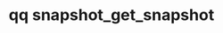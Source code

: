 ---
category: snapshot
command: snapshot_get_snapshot
keywords: qq, qq_cli, snapshot_get_snapshot
optional_options:
- alternate:
  - --id
  help: The identifier of the snapshot to list.
  name: -i
  required: true
permalink: /qq-cli-command-guide/snapshot/snapshot_get_snapshot.html
positional_options: []
sidebar: qq_cli_command_reference_sidebar
summary: This section explains how to use the <code>qq snapshot_get_snapshot</code>
  command.
synopsis: ==SUPPRESS==
title: qq snapshot_get_snapshot
usage: qq snapshot_get_snapshot [-h] -i ID

---